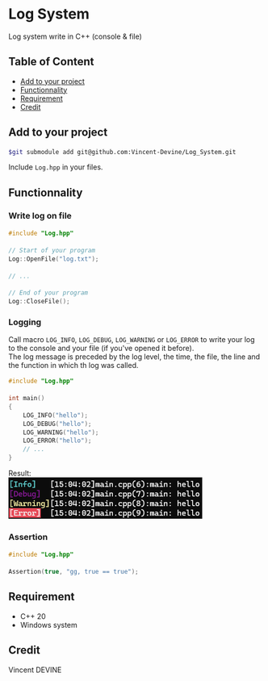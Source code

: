 # Log System
Log system write in C++ (console & file)

## Table of Content
- [Add to your project](#add-to-your-project)
- [Functionnality](#functionnality)
- [Requirement](#requirement)
- [Credit](#credit)

## Add to your project
```bash
$git submodule add git@github.com:Vincent-Devine/Log_System.git
```

Include ```Log.hpp``` in your files.

## Functionnality
### Write log on file
```cpp
#include "Log.hpp"

// Start of your program
Log::OpenFile("log.txt");

// ...

// End of your program
Log::CloseFile();
```

### Logging
Call macro ```LOG_INFO```, ```LOG_DEBUG```, ```LOG_WARNING``` or ```LOG_ERROR``` to write your log to the console and your file (if you've opened it before).<br>
The log message is preceded by the log level, the time, the file, the line and the function in which th log was called.
```cpp
#include "Log.hpp"

int main()
{
    LOG_INFO("hello");
    LOG_DEBUG("hello");
    LOG_WARNING("hello");
    LOG_ERROR("hello");
    // ...
}
```

Result: <br>
![png](./Screenshot/log_result.png)

### Assertion
```cpp
#include "Log.hpp"

Assertion(true, "gg, true == true");
```

## Requirement
- C++ 20
- Windows system

## Credit
Vincent DEVINE